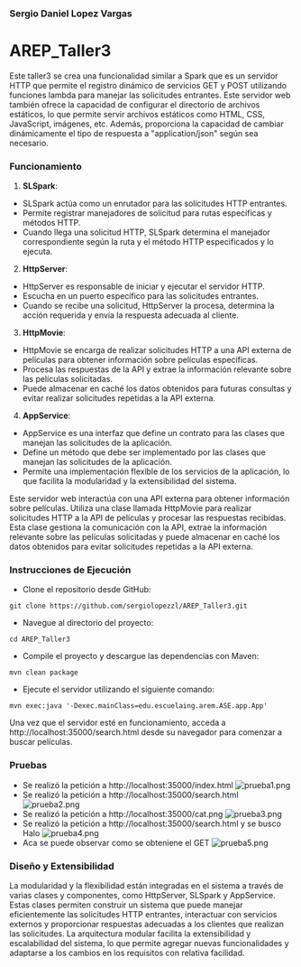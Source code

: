 ### Sergio Daniel Lopez Vargas
# AREP_Taller3
Este taller3 se crea una funcionalidad similar a Spark que es un servidor HTTP que permite el registro 
dinámico de servicios GET y POST utilizando funciones lambda para manejar las solicitudes entrantes. 
Este servidor web también ofrece la capacidad de configurar el directorio de archivos estáticos, 
lo que permite servir archivos estáticos como HTML, CSS, JavaScript, imágenes, etc. Además, proporciona 
la capacidad de cambiar dinámicamente el tipo de respuesta a "application/json" según sea necesario.

### Funcionamiento

1. **SLSpark**:
  - SLSpark actúa como un enrutador para las solicitudes HTTP entrantes.
  - Permite registrar manejadores de solicitud para rutas específicas y métodos HTTP.
  - Cuando llega una solicitud HTTP, SLSpark determina el manejador correspondiente según la ruta y el método HTTP especificados y lo ejecuta.

2. **HttpServer**:
  - HttpServer es responsable de iniciar y ejecutar el servidor HTTP.
  - Escucha en un puerto específico para las solicitudes entrantes.
  - Cuando se recibe una solicitud, HttpServer la procesa, determina la acción requerida y envía la respuesta adecuada al cliente.

3. **HttpMovie**:
  - HttpMovie se encarga de realizar solicitudes HTTP a una API externa de películas para obtener información sobre películas específicas.
  - Procesa las respuestas de la API y extrae la información relevante sobre las películas solicitadas.
  - Puede almacenar en caché los datos obtenidos para futuras consultas y evitar realizar solicitudes repetidas a la API externa.

4. **AppService**:
  - AppService es una interfaz que define un contrato para las clases que manejan las solicitudes de la aplicación.
  - Define un método que debe ser implementado por las clases que manejan las solicitudes de la aplicación.
  - Permite una implementación flexible de los servicios de la aplicación, lo que facilita la modularidad y la extensibilidad del sistema.

Este servidor web interactúa con una API externa para obtener información sobre películas.
Utiliza una clase llamada HttpMovie para realizar solicitudes HTTP a la API de películas y procesar
las respuestas recibidas. Esta clase gestiona la comunicación con la API, extrae la información
relevante sobre las películas solicitadas y puede almacenar en caché los datos obtenidos para evitar
solicitudes repetidas a la API externa.

### Instrucciones de Ejecución
* Clone el repositorio desde GitHub:

```
git clone https://github.com/sergiolopezzl/AREP_Taller3.git
```

* Navegue al directorio del proyecto: 

```
cd AREP_Taller3
```

* Compile el proyecto y descargue las dependencias con Maven: 

```
mvn clean package
```

* Ejecute el servidor utilizando el siguiente comando: 

```
mvn exec:java '-Dexec.mainClass=edu.escuelaing.arem.ASE.app.App'
```

Una vez que el servidor esté en funcionamiento, acceda a 
http://localhost:35000/search.html desde su navegador para comenzar a buscar películas.

### Pruebas
* Se realizó la petición a http://localhost:35000/index.html
![prueba1.png](src/main/resources/public/img/prueba1.png)
* Se realizó la petición a http://localhost:35000/search.html
![prueba2.png](src/main/resources/public/img/prueba2.png)
* Se realizó la petición a http://localhost:35000/cat.png
![prueba3.png](src/main/resources/public/img/prueba3.png)
* Se realizó la petición a http://localhost:35000/search.html y se busco Halo
![prueba4.png](src/main/resources/public/img/prueba4.png)
* Aca se puede observar como se obteniene el GET
![prueba5.png](src/main/resources/public/img/prueba5.png)

### Diseño y Extensibilidad

La modularidad y la flexibilidad están integradas en el sistema a través de varias clases y componentes,
como HttpServer, SLSpark y AppService. Estas clases permiten construir un sistema que puede manejar
eficientemente las solicitudes HTTP entrantes, interactuar con servicios externos y proporcionar respuestas
adecuadas a los clientes que realizan las solicitudes. La arquitectura modular facilita la extensibilidad
y escalabilidad del sistema, lo que permite agregar nuevas funcionalidades y adaptarse a los cambios en
los requisitos con relativa facilidad.
